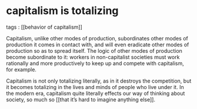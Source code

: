 # capitalism is totalizing

tags
: [[behavior of capitalism]]

Capitalism, unlike other modes of production, subordinates other modes of production it comes in contact with, and will even eradicate other modes of production so as to spread itself. The logic of other modes of production become subordinate to it: workers in non-capitalist societies must work rationally and more productively to keep up and compete with capitalism, for example.

Capitalism is not only totalizing literally, as in it destroys the competition, but it becomes totalizing in the lives and minds of people who live under it. In the modern era, capitalism quite literally effects our way of thinking about society, so much so [[that it&rsquo;s hard to imagine anything else]].

